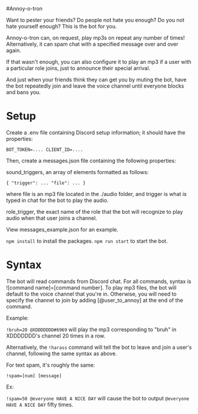#Annoy-o-tron

Want to pester your friends? Do people not hate you enough? Do you not hate yourself enough? This is the bot for you.

Annoy-o-tron can, on request, play mp3s on repeat any number of times! Alternatively, it can spam chat with a specified message over and over again.

If that wasn't enough, you can also configure it to play an mp3 if a user with a particular role joins, just to announce their special arrival.

And just when your friends think they can get you by muting the bot, have the bot repeatedly join and leave the voice channel until everyone blocks and bans you.

# Setup

Create a .env file containing Discord setup information; it should have the properties:

`BOT_TOKEN=....
CLIENT_ID=....`

Then, create a messages.json file containing the following properties:

sound_triggers, an array of elements formatted as follows:

`{
    "trigger": ...
    "file": ...
}`

where file is an mp3 file located in the ./audio folder, and trigger is what is typed in chat for the bot to play the audio.

role_trigger, the exact name of the role that the bot will recognize to play audio when that user joins a channel.

View messages_example.json for an example.

`npm install` to install the packages. `npm run start` to start the bot.

# Syntax

The bot will read commands from Discord chat. For all commands, syntax is ![command name]=[command number]. To play mp3 files, the bot will default to the voice channel that you're in. Otherwise, you will need to specify the channel to join by adding [@user_to_annoy] at the end of the command.

Example:

`!bruh=20 @XDDDDDDD#6969` will play the mp3 corresponding to "bruh" in XDDDDDDD's channel 20 times in a row.

Alternatively, the `!harass` command will tell the bot to leave and join a user's channel, following the same syntax as above.

For text spam, it's roughly the same:

`!spam=[num] [message]`

Ex:

`!spam=50 @everyone HAVE A NICE DAY` will cause the bot to output `@everyone HAVE A NICE DAY` fifty times.
